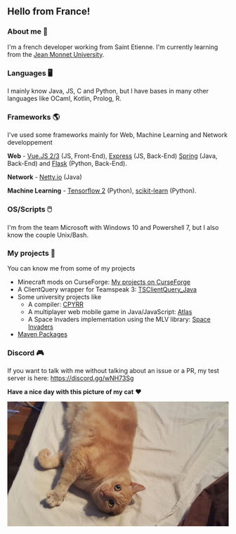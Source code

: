 ## Hello from France!

### About me 🙂

I'm a french developer working from Saint Etienne. I'm currently learning from the [Jean Monnet University](https://fac-sciences.univ-st-etienne.fr/en/departments/computer-science-department.html).

### Languages 🖥️

I mainly know Java, JS, C and Python, but I have bases in many other languages like OCaml, Kotlin, Prolog, R.

### Frameworks 🌎

I've used some frameworks mainly for Web, Machine Learning and Network developpement

**Web** - [Vue.JS 2/3](https://vuejs.org/) (JS, Front-End), [Express](http://expressjs.com/) (JS, Back-End) [Spring](https://spring.io/) (Java, Back-End) and [Flask](https://flask.palletsprojects.com/en/1.1.x/) (Python, Back-End).

**Network** - [Netty.io](https://netty.io/) (Java)

**Machine Learning** - [Tensorflow 2](https://www.tensorflow.org/) (Python), [scikit-learn](https://scikit-learn.org/) (Python).

### OS/Scripts 🖱️

I'm from the team Microsoft with Windows 10 and Powershell 7, but I also know the couple Unix/Bash.

### My projects 🌵

You can know me from some of my projects

* Minecraft mods on CurseForge: [My projects on CurseForge](https://www.curseforge.com/members/ate48/projects)
* A ClientQuery wrapper for Teamspeak 3: [TSClientQuery_Java](https://github.com/ate47/TSClientQuery_Java-Client)
* Some university projects like
  * A compiler: [CPYRR](https://github.com/ate47/CPYRR)
  * A multiplayer web mobile game in Java/JavaScript: [Atlas](https://github.com/ate47/S6Project---Atlas---Game)
  * A Space Invaders implementation using the MLV library: [Space Invaders](https://github.com/ate47/Space-invaders)
* [Maven Packages](PACKAGE.md)

### Discord 🎮

If you want to talk with me without talking about an issue or a PR, my test server is here: https://discord.gg/wNH73Sg


**Have a nice day with this picture of my cat** ❤️

[![my cat](garfield.jpg)](https://www.youtube.com/watch?v=dQw4w9WgXcQ)
